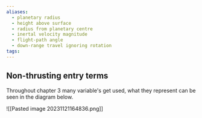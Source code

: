 ```yaml
---
aliases:
  - planetary radius
  - height above surface
  - radius from planetary centre
  - inertal velocity magnitude
  - flight-path angle
  - down-range travel ignoring rotation
tags:
---
```


## Non-thrusting entry terms

Throughout chapter 3 many variable's get used, what they represent can be seen in the diagram below.

![[Pasted image 20231121164836.png]]  

